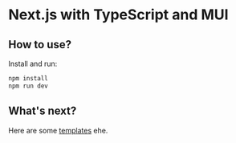 # Next.js with TypeScript and MUI

## How to use?

Install and run:

```sh
npm install
npm run dev
```

## What's next?

Here are some [templates](https://mui.com/material-ui/getting-started/templates/) ehe.
